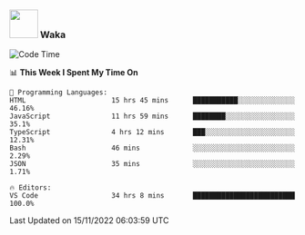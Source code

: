 ### <img src="https://media.giphy.com/media/VgCDAzcKvsR6OM0uWg/giphy.gif" width="50"> Waka

  <!--START_SECTION:waka-->
![Code Time](http://img.shields.io/badge/Code%20Time-1%2C078%20hrs%2030%20mins-blue)

📊 **This Week I Spent My Time On** 

```text
💬 Programming Languages: 
HTML                     15 hrs 45 mins      ███████████░░░░░░░░░░░░░░   46.16% 
JavaScript               11 hrs 59 mins      ████████░░░░░░░░░░░░░░░░░   35.1% 
TypeScript               4 hrs 12 mins       ███░░░░░░░░░░░░░░░░░░░░░░   12.31% 
Bash                     46 mins             ░░░░░░░░░░░░░░░░░░░░░░░░░   2.29% 
JSON                     35 mins             ░░░░░░░░░░░░░░░░░░░░░░░░░   1.71%

🔥 Editors: 
VS Code                  34 hrs 8 mins       █████████████████████████   100.0%

```


 Last Updated on 15/11/2022 06:03:59 UTC
<!--END_SECTION:waka-->
